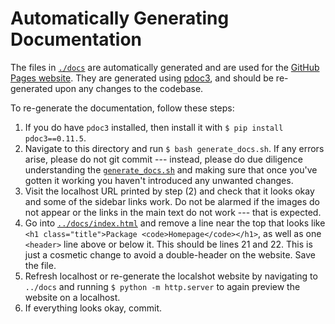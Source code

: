 # Automatically Generating Documentation

The files in [`./docs`](../../docs) are automatically generated and are used for
the [GitHub Pages website](https://jazlab.github.io/moog.github.io/). They are
generated using [pdoc3](https://pdoc3.github.io/generate_docs/), and should be
re-generated upon any changes to the codebase.

To re-generate the documentation, follow these steps:

1. If you do have `pdoc3` installed, then install it with
   `$ pip install pdoc3==0.11.5`.
2. Navigate to this directory and run `$ bash generate_docs.sh`. If any errors
   arise, please do not git commit --- instead, please do due diligence
   understanding the [`generate_docs.sh`](../generate_docs.sh) and making sure
   that once you've gotten it working you haven't introduced any unwanted
   changes.
3. Visit the localhost URL printed by step (2) and check that it looks okay and
   some of the sidebar links work. Do not be alarmed if the images do not appear
   or the links in the main text do not work --- that is expected.
4. Go into [`../docs/index.html`](../../docs/index.html) and remove a line near
   the top that looks like `<h1 class="title">Package
   <code>Homepage</code></h1>`, as well as one `<header>` line above or below
   it. This should be lines 21 and 22. This is just a cosmetic change to avoid a
   double-header on the website. Save the file.
5. Refresh localhost or re-generate the localshot website by navigating to
   `../docs` and running `$ python -m http.server` to again preview the website
   on a localhost.
6. If everything looks okay, commit.
